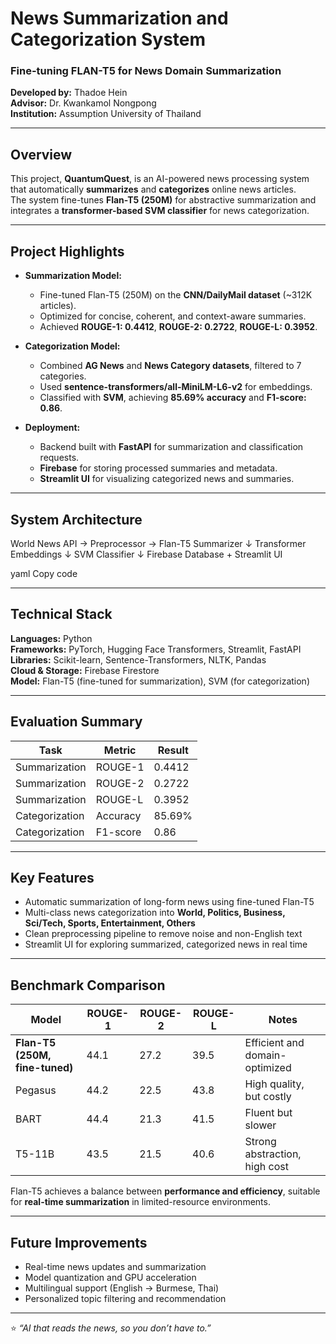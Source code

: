 # News Summarization and Categorization System  

### Fine-tuning FLAN-T5 for News Domain Summarization  

**Developed by:** Thadoe Hein  
**Advisor:** Dr. Kwankamol Nongpong  
**Institution:** Assumption University of Thailand  

---

##  Overview  

This project, **QuantumQuest**, is an AI-powered news processing system that automatically **summarizes** and **categorizes** online news articles.  
The system fine-tunes **Flan-T5 (250M)** for abstractive summarization and integrates a **transformer-based SVM classifier** for news categorization.

---

##  Project Highlights  

- **Summarization Model:**  
  - Fine-tuned Flan-T5 (250M) on the **CNN/DailyMail dataset** (~312K articles).  
  - Optimized for concise, coherent, and context-aware summaries.  
  - Achieved **ROUGE-1: 0.4412**, **ROUGE-2: 0.2722**, **ROUGE-L: 0.3952**.  

- **Categorization Model:**  
  - Combined **AG News** and **News Category datasets**, filtered to 7 categories.  
  - Used **sentence-transformers/all-MiniLM-L6-v2** for embeddings.  
  - Classified with **SVM**, achieving **85.69% accuracy** and **F1-score: 0.86**.  

- **Deployment:**  
  - Backend built with **FastAPI** for summarization and classification requests.  
  - **Firebase** for storing processed summaries and metadata.  
  - **Streamlit UI** for visualizing categorized news and summaries.  

---

##  System Architecture  

World News API → Preprocessor → Flan-T5 Summarizer
↓
Transformer Embeddings
↓
SVM Classifier
↓
Firebase Database + Streamlit UI

yaml
Copy code

---

##  Technical Stack  

**Languages:** Python  
**Frameworks:** PyTorch, Hugging Face Transformers, Streamlit, FastAPI  
**Libraries:** Scikit-learn, Sentence-Transformers, NLTK, Pandas  
**Cloud & Storage:** Firebase Firestore  
**Model:** Flan-T5 (fine-tuned for summarization), SVM (for categorization)  

---

##  Evaluation Summary  

| Task | Metric | Result |
|------|---------|--------|
| Summarization | ROUGE-1 | 0.4412 |
| Summarization | ROUGE-2 | 0.2722 |
| Summarization | ROUGE-L | 0.3952 |
| Categorization | Accuracy | 85.69% |
| Categorization | F1-score | 0.86 |

---

##  Key Features  

- Automatic summarization of long-form news using fine-tuned Flan-T5  
- Multi-class news categorization into **World, Politics, Business, Sci/Tech, Sports, Entertainment, Others**  
- Clean preprocessing pipeline to remove noise and non-English text  
- Streamlit UI for exploring summarized, categorized news in real time  

---

##  Benchmark Comparison  

| Model | ROUGE-1 | ROUGE-2 | ROUGE-L | Notes |
|--------|----------|----------|----------|-------|
| **Flan-T5 (250M, fine-tuned)** | 44.1 | 27.2 | 39.5 | Efficient and domain-optimized |
| Pegasus | 44.2 | 22.5 | 43.8 | High quality, but costly |
| BART | 44.4 | 21.3 | 41.5 | Fluent but slower |
| T5-11B | 43.5 | 21.5 | 40.6 | Strong abstraction, high cost |

Flan-T5 achieves a balance between **performance and efficiency**, suitable for **real-time summarization** in limited-resource environments.

---

##  Future Improvements  

- Real-time news updates and summarization  
- Model quantization and GPU acceleration  
- Multilingual support (English → Burmese, Thai)  
- Personalized topic filtering and recommendation  

---


⭐ *“AI that reads the news, so you don’t have to.”*
